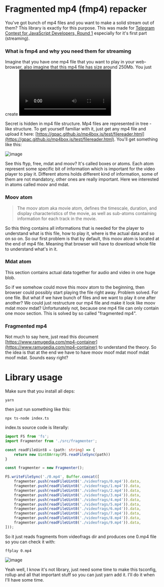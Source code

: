 # Fragmented mp4 (fmp4) repacker

You've got bunch of mp4 files and you want to make a solid stream out of them? This library is exactly for this purpose.
This was made for [Telegram Contest for JavaScript Developers, Round 1](https://t.me/contest/357) especially for it's first part (streaming).

### What is fmp4 and why you need them for streaming

Imagine that you have one mp4 file that you want to play in your web-browser, also imagine that this mp4 file has size around 250Mb. You just
create <video /> tag set link to that file and voila, your browser will have to download whole 250Mb before it can actually start playing it? Why?

Secret is hidden in mp4 file structure. Mp4 files are represented in tree - like structure. To get yourself familiar with it, just get any mp4 file
and upload it here: [https://gpac.github.io/mp4box.js/test/filereader.html](https://gpac.github.io/mp4box.js/test/filereader.html). You'll get something like this:

![image](https://github.com/angrycoding/fmp4-repack/assets/895042/9e447043-0096-462c-a062-86f67341d3d3)

See this ftyp, free, mdat and moov? It's called boxes or atoms. Each atom represent some specific bit of information which is important for the video player to
play it. Different atoms holds different kind of information, some of them are not mandatory, other ones are really important. Here we interested in atoms called moov and mdat.

### Moov atom

> The moov atom aka movie atom, defines the timescale, duration, and display characteristics of the movie, as well as sub-atoms containing information for each track in the movie.

So this thing contains all informations that is needed for the player to understand what is this file, how to play it, where is the actual data and so on so on. So our first problem is
that by default, this moov atom is located at the end of mp4 file. Meaning that browser will have to download whole file to understand what's in it.

### Mdat atom

This section contains actual data together for audio and video in one huge blob.

So if we somehow could move this moov atom to the beginning, then browser could possibly start playing the file right away. Problem solved. For one file. But what if we have bunch of files
and we want to play it one after another? We could just restructure our mp4 file and make it look like moov mdat moov mdat? Unfortunately not, because one mp4 file can only contain one moov section.
This is solved by so called "fragmented mp4".

### Fragmented mp4

Not much to say here, just read this document [https://www.ramugedia.com/mp4-container](https://www.ramugedia.com/mp4-container) to understand the theory. So the idea is that at the end
we have to have moov moof mdat moof mdat moof mdat. Sounds easy right?

# Library usage

Make sure that you install all deps:

```
yarn
```

then just run something like this:

```
npx ts-node index.ts
```

index.ts source code is literally:

```typescript
import FS from 'fs';
import Fragmenter from './src/fragmenter';

const readFileUint8 = (path: string) => {
	return new Uint8Array(FS.readFileSync(path))
}

const fragmenter = new Fragmenter();

FS.writeFileSync('./0.mp4', Buffer.concat([
	fragmenter.push(readFileUint8('./videofrags/0.mp4')).data,
	fragmenter.push(readFileUint8('./videofrags/1.mp4')).data,
	fragmenter.push(readFileUint8('./videofrags/2.mp4')).data,
	fragmenter.push(readFileUint8('./videofrags/3.mp4')).data,
	fragmenter.push(readFileUint8('./videofrags/4.mp4')).data,
	fragmenter.push(readFileUint8('./videofrags/5.mp4')).data,
	fragmenter.push(readFileUint8('./videofrags/6.mp4')).data,
	fragmenter.push(readFileUint8('./videofrags/7.mp4')).data,
	fragmenter.push(readFileUint8('./videofrags/8.mp4')).data,
	fragmenter.push(readFileUint8('./videofrags/9.mp4')).data,
]));
```

So it just reads fragments from videofrags dir and produces one 0.mp4 file so you can check it with:

```
ffplay 0.mp4
```

![image](https://github.com/angrycoding/fmp4-repack/assets/895042/b704d41e-1457-48a7-9526-7aa187fe38bb)


Yeah well, I know it's not library, just need some time to make this tsconfig, rollup and all that important stuff so you can just yarn add it. I'll do it when I'll have some time.
